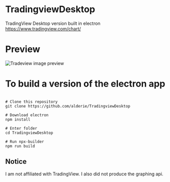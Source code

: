 # TradingviewDesktop
TradingView Desktop version built in electron
https://www.tradingview.com/chart/

# Preview

![Tradeview image preview](https://raw.githubusercontent.com/alderie/TradingviewDesktop/master/preview.PNG)

# To build a version of the electron app

```batch

# Clone this repository
git clone https://github.com/alderie/TradingviewDesktop

# Download electron
npm install

# Enter folder
cd TradingviewDesktop

# Run npx-builder
npm run build

```

## Notice
I am not affiliated with TradingView. I also did not produce the graphing api. 
